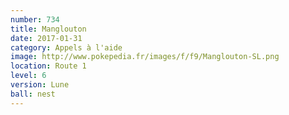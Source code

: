 ```yaml
---
number: 734
title: Manglouton
date: 2017-01-31
category: Appels à l'aide
image: http://www.pokepedia.fr/images/f/f9/Manglouton-SL.png
location: Route 1
level: 6
version: Lune
ball: nest
---
```

